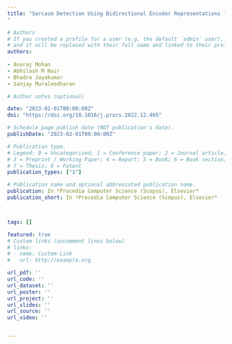 ```yaml
---
title: "Sarcasm Detection Using Bidirectional Encoder Representations from Transformers and Graph Convolutional Networks
"

# Authors
# If you created a profile for a user (e.g. the default `admin` user), write the username (folder name) here 
# and it will be replaced with their full name and linked to their profile.
authors:
 
- Anuraj Mohan
- Abhilash M Nair
- Bhadra Jayakumar
- Sanjay Muraleedharan

# Author notes (optional)

date: "2023-02-01T00:00:00Z"
doi: "https://doi.org/10.1016/j.procs.2022.12.405"

# Schedule page publish date (NOT publication's date).
publishDate: "2023-02-01T00:00:00Z"

# Publication type.
# Legend: 0 = Uncategorized; 1 = Conference paper; 2 = Journal article;
# 3 = Preprint / Working Paper; 4 = Report; 5 = Book; 6 = Book section;
# 7 = Thesis; 8 = Patent
publication_types: ["1"]

# Publication name and optional abbreviated publication name.
publication: In *Procedia Computer Science (Scopus), Elsevier*
publication_short: In *Procedia Computer Science (Scopus), Elsevier*



tags: []

featured: true
# Custom links (uncomment lines below)
# links:
# - name: Custom Link
#   url: http://example.org

url_pdf: ''
url_code: ''
url_dataset: ''
url_poster: ''
url_project: ''
url_slides: ''
url_source: ''
url_video: ''


---
```


